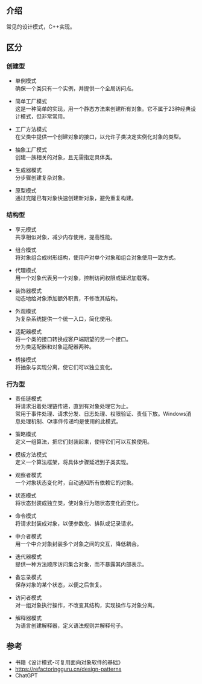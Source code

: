 ## 介绍

常见的设计模式，C++实现。

## 区分

### 创建型

- 单例模式  
  确保一个类只有一个实例，并提供一个全局访问点。

- 简单工厂模式  
  这是一种简单的实现，用一个静态方法来创建所有对象。它不属于23种经典设计模式，但非常常用。

- 工厂方法模式  
  在父类中提供一个创建对象的接口，以允许子类决定实例化对象的类型。

- 抽象工厂模式  
  创建一族相关的对象，且无需指定具体类。

- 生成器模式  
  分步骤创建复杂对象。

- 原型模式  
  通过克隆已有对象快速创建新对象，避免重复构建。

### 结构型

- 享元模式  
  共享相似对象，减少内存使用，提高性能。

- 组合模式  
  将对象组合成树形结构，使用户对单个对象和组合对象使用一致方式。

- 代理模式  
  用一个对象代表另一个对象，控制访问权限或延迟加载等。

- 装饰器模式  
  动态地给对象添加额外职责，不修改其结构。

- 外观模式  
  为复杂系统提供一个统一入口，简化使用。

- 适配器模式  
  将一个类的接口转换成客户端期望的另一个接口。  
  分为类适配器和对象适配器两种。

- 桥接模式  
  将抽象与实现分离，使它们可以独立变化。

### 行为型

- 责任链模式  
  将请求沿着处理链传递，直到有对象处理它为止。  
  常用于事件处理、请求分发、日志处理、权限验证、责任下放。Windows消息处理机制、Qt事件传递均是使用的此模式。

- 策略模式  
  定义一组算法，把它们封装起来，使得它们可以互换使用。

- 模板方法模式  
  定义一个算法框架，将具体步骤延迟到子类实现。

- 观察者模式  
  一个对象状态变化时，自动通知所有依赖它的对象。

- 状态模式  
  将状态封装成独立类，使对象行为随状态变化而变化。

- 命令模式  
  将请求封装成对象，以便参数化、排队或记录请求。

- 中介者模式  
  用一个中介对象封装多个对象之间的交互，降低耦合。

- 迭代器模式  
  提供一种方法顺序访问集合对象，而不暴露其内部表示。

- 备忘录模式  
  保存对象的某个状态，以便之后恢复。

- 访问者模式  
  对一组对象执行操作，不改变其结构，实现操作与对象分离。

- 解释器模式  
  为语言创建解释器，定义语法规则并解释句子。

## 参考

- 书籍《设计模式-可复用面向对象软件的基础》
- <https://refactoringguru.cn/design-patterns>
- ChatGPT
